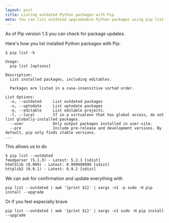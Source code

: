 ```yaml
---
layout: post
title: Listing outdated Python packages with Pip
meta: You can list outdated upgradeable Python packages using pip list --outdated
---
```


As of Pip version 1.3 you can check for package updates.

Here's how you list installed Python packages with Pip:

```
$ pip list -h

Usage:
  pip list [options]

Description:
  List installed packages, including editables.

  Packages are listed in a case-insensitive sorted order.

List Options:
  -o, --outdated     List outdated packages
  -u, --uptodate     List uptodate packages
  -e, --editable     List editable projects.
  -l, --local        If in a virtualenv that has global access, do not list globally-installed packages.
  --user             Only output packages installed in user-site.
  --pre              Include pre-release and development versions. By default, pip only finds stable versions.
...
```

This allows us to do

```
$ pip list --outdated
feedparser (5.1.3) - Latest: 5.2.1 [sdist]
html5lib (0.999) - Latest: 0.999999999 [sdist]
httplib2 (0.9.1) - Latest: 0.9.2 [sdist]
```

We can ask for confirmation and update everything with

```
pip list --outdated | awk '{print $1}' | xargs -n1 -p sudo -H pip install --upgrade
```

Or if you feel especially brave

```
pip list --outdated | awk '{print $1}' | xargs -n1 sudo -H pip install --upgrade
```
